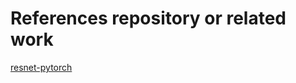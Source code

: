 # References repository or related work

[resnet-pytorch](https://github.com/mbsariyildiz/resnet-pytorch)
